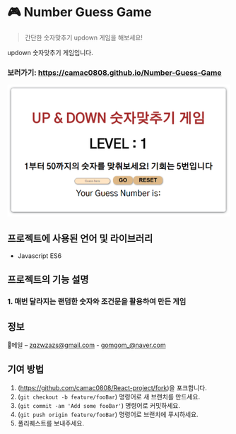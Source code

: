 # 🎮 Number Guess Game
> 간단한 숫자맞추기 updown 게임을 해보세요!

updown 숫자맞추기 게임입니다.<br>
### 보러가기: <https://camac0808.github.io/Number-Guess-Game>

![메인페이지](mainpage.PNG)


## 프로젝트에 사용된 언어 및 라이브러리

* Javascript ES6

## 프로젝트의 기능 설명

### 1. 매번 달라지는 랜덤한 숫자와 조건문을 활용하여 만든 게임

## 정보

💌메일 – zqzwzazs@gmail.com - gomgom_@naver.com


## 기여 방법

1. (<https://github.com/camac0808/React-project/fork>)을 포크합니다.
2. (`git checkout -b feature/fooBar`) 명령어로 새 브랜치를 만드세요.
3. (`git commit -am 'Add some fooBar'`) 명령어로 커밋하세요.
4. (`git push origin feature/fooBar`) 명령어로 브랜치에 푸시하세요. 
5. 풀리퀘스트를 보내주세요.

<!-- Markdown link & img dfn's -->
[npm-image]: https://img.shields.io/npm/v/datadog-metrics.svg?style=flat-square
[npm-url]: https://npmjs.org/package/datadog-metrics
[npm-downloads]: https://img.shields.io/npm/dm/datadog-metrics.svg?style=flat-square
[travis-image]: https://img.shields.io/travis/dbader/node-datadog-metrics/master.svg?style=flat-square
[travis-url]: https://travis-ci.org/dbader/node-datadog-metrics
[wiki]: https://github.com/yourname/yourproject/wiki

